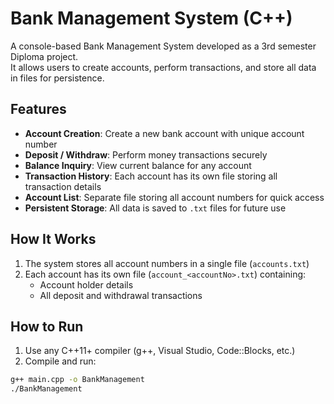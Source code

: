 # Bank Management System (C++)

A console-based Bank Management System developed as a 3rd semester Diploma project.  
It allows users to create accounts, perform transactions, and store all data in files for persistence.

## Features

- **Account Creation**: Create a new bank account with unique account number
- **Deposit / Withdraw**: Perform money transactions securely
- **Balance Inquiry**: View current balance for any account
- **Transaction History**: Each account has its own file storing all transaction details
- **Account List**: Separate file storing all account numbers for quick access
- **Persistent Storage**: All data is saved to `.txt` files for future use

## How It Works

1. The system stores all account numbers in a single file (`accounts.txt`)
2. Each account has its own file (`account_<accountNo>.txt`) containing:
   - Account holder details
   - All deposit and withdrawal transactions

## How to Run

1. Use any C++11+ compiler (g++, Visual Studio, Code::Blocks, etc.)
2. Compile and run:

```bash
g++ main.cpp -o BankManagement
./BankManagement
